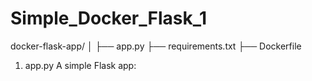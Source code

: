 # Simple_Docker_Flask_1

docker-flask-app/
│
├── app.py
├── requirements.txt
├── Dockerfile

1. app.py
A simple Flask app:

